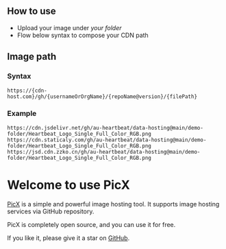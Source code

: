 
## How to use

- Upload your image under *your folder*
- Flow below syntax to compose your CDN path

## Image path

### Syntax

`https://{cdn-host.com}/gh/{usernameOrOrgName}/{repoName@version}/{filePath}`


### Example

```
https://cdn.jsdelivr.net/gh/au-heartbeat/data-hosting@main/demo-folder/Heartbeat_Logo_Single_Full_Color_RGB.png
https://cdn.staticaly.com/gh/au-heartbeat/data-hosting@main/demo-folder/Heartbeat_Logo_Single_Full_Color_RGB.png
https://jsd.cdn.zzko.cn/gh/au-heartbeat/data-hosting@main/demo-folder/Heartbeat_Logo_Single_Full_Color_RGB.png
```



# Welcome to use PicX

[PicX](https://github.com/XPoet/picx) is a simple and powerful image hosting tool. It supports image hosting services via GitHub repository.

PicX is completely open source, and you can use it for free.

If you like it, please give it a star on [GitHub](https://github.com/XPoet/picx).
        
